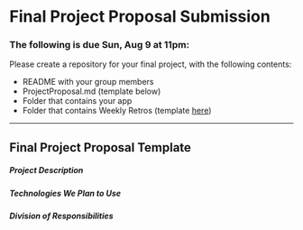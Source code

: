 # Final Project Proposal Submission  

### The following is due Sun, Aug 9 at 11pm:  
  
Please create a repository for your final project, with the following contents:  
  *  README with your group members  
  *  ProjectProposal.md (template below) 
  *  Folder that contains your app  
  *  Folder that contains Weekly Retros (template [here]())  
  
---
## Final Project Proposal Template

##### Project Description
##### Technologies We Plan to Use
##### Division of Responsibilities
